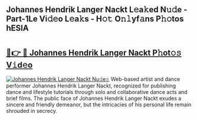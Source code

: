 ## Johannes Hendrik Langer Nackt L𝚎a𝚔ed N𝚞𝚍e - Part-1Le Vi𝚍𝚎o L𝚎a𝚔s - H𝚘𝚝 O𝚗𝚕yf𝚊ns P𝚑𝚘tos hESlA

# <h2><a href="http://kfdb13k.oniu.top/?m=Johannes+Hendrik+Langer+Nackt">🔗👉 🔴 Johannes Hendrik Langer Nackt P𝚑ot𝚘𝚜 V𝚒d𝚎o</a></h2>

[![Johannes Hendrik Langer Nackt Nu𝚍e𝚜](https://i.imgur.com/0qMVB7G.gif)](http://kfdb13k.oniu.top/?m=Johannes+Hendrik+Langer+Nackt)
Web-based artist and dance performer Johannes Hendrik Langer Nackt, recognized for publishing dance and lifestyle tutorials through solo and collaborative dance acts and brief films. The public face of Johannes Hendrik Langer Nackt exudes a sincere and friendly demeanor, but the intricacies of his personal life remain shrouded in secrecy.  
